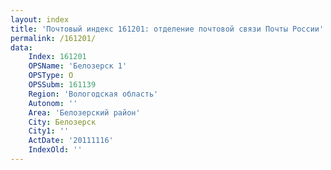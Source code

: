 ```yaml
---
layout: index
title: 'Почтовый индекс 161201: отделение почтовой связи Почты России'
permalink: /161201/
data:
    Index: 161201
    OPSName: 'Белозерск 1'
    OPSType: О
    OPSSubm: 161139
    Region: 'Вологодская область'
    Autonom: ''
    Area: 'Белозерский район'
    City: Белозерск
    City1: ''
    ActDate: '20111116'
    IndexOld: ''
---
```

